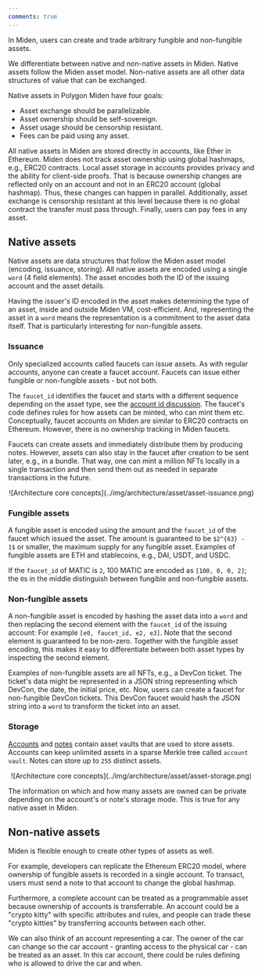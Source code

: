 ```yaml
---
comments: true
---
```


In Miden, users can create and trade arbitrary fungible and non-fungible assets.

We differentiate between native and non-native assets in Miden. Native assets follow the Miden asset model. Non-native assets are all other data structures of value that can be exchanged.

Native assets in Polygon Miden have four goals:

* Asset exchange should be parallelizable.
* Asset ownership should be self-sovereign.
* Asset usage should be censorship resistant.
* Fees can be paid using any asset.

All native assets in Miden are stored directly in accounts, like Ether in Ethereum. Miden does not track asset ownership using global hashmaps, e.g., ERC20 contracts. Local asset storage in accounts provides privacy and the ability for client-side proofs. That is because ownership changes are reflected only on an account and not in an ERC20 account (global hashmap). Thus, these changes can happen in parallel. Additionally, asset exchange is censorship resistant at this level because there is no global contract the transfer must pass through. Finally, users can pay fees in any asset.

## Native assets

Native assets are data structures that follow the Miden asset model (encoding, issuance, storing). All native assets are encoded using a single `word` (4 field elements). The asset encodes both the ID of the issuing account and the asset details. 

Having the issuer's ID encoded in the asset makes determining the type of an asset, inside and outside Miden VM, cost-efficient. And, representing the asset in a `word` means the representation is a commitment to the asset data itself. That is particularly interesting for non-fungible assets.

### Issuance

Only specialized accounts called faucets can issue assets. As with regular accounts, anyone can create a faucet account. Faucets can issue either fungible or non-fungible assets - but not both. 

The `faucet_id` identifies the faucet and starts with a different sequence depending on the asset type, see the [account id discussion](accounts.md#account-id). The faucet's code defines rules for how assets can be minted, who can mint them etc. Conceptually, faucet accounts on Miden are similar to ERC20 contracts on Ethereum. However, there is no ownership tracking in Miden faucets.

Faucets can create assets and immediately distribute them by producing notes. However, assets can also stay in the faucet after creation to be sent later, e.g., in a bundle. That way, one can mint a million NFTs locally in a single transaction and then send them out as needed in separate transactions in the future.

<center>
![Architecture core concepts](../img/architecture/asset/asset-issuance.png)
</center>

### Fungible assets

A fungible asset is encoded using the amount and the `faucet_id` of the faucet which issued the asset. The amount is guaranteed to be  `$2^{63} - 1$` or smaller, the maximum supply for any fungible asset. Examples of fungible assets are ETH and stablecoins, e.g., DAI, USDT, and USDC.

If the `faucet_id` of MATIC is `2`, 100 MATIC are encoded as `[100, 0, 0, 2]`; the `0`s in the middle distinguish between fungible and non-fungible assets.

### Non-fungible assets

A non-fungible asset is encoded by hashing the asset data into a `word` and then replacing the second element with the `faucet_id` of the issuing account: For example `[e0, faucet_id, e2, e3]`. Note that the second element is guaranteed to be non-zero. Together with the fungible asset encoding, this makes it easy to differentiate between both asset types by inspecting the second element.

Examples of non-fungible assets are all NFTs, e.g., a DevCon ticket. The ticket's data might be represented in a JSON string representing which DevCon, the date, the initial price, etc. Now, users can create a faucet for non-fungible DevCon tickets. This DevCon faucet would hash the JSON string into a `word` to transform the ticket into an asset.

### Storage

[Accounts](accounts.md) and [notes](notes.md) contain asset vaults that are used to store assets. Accounts can keep unlimited assets in a sparse Merkle tree called `account vault`. Notes can store up to `255` distinct assets.

<center>
![Architecture core concepts](../img/architecture/asset/asset-storage.png)
</center>

The information on which and how many assets are owned can be private depending on the account's or note's storage mode. This is true for any native asset in Miden.

## Non-native assets

Miden is flexible enough to create other types of assets as well.

For example, developers can replicate the Ethereum ERC20 model, where ownership of fungible assets is recorded in a single account. To transact, users must send a note to that account to change the global hashmap.

Furthermore, a complete account can be treated as a programmable asset because ownership of accounts is transferrable. An account could be a "crypto kitty" with specific attributes and rules, and people can trade these "crypto kitties" by transferring accounts between each other.

We can also think of an account representing a car. The owner of the car can change so the car account - granting access to the physical car - can be treated as an asset. In this car account, there could be rules defining who is allowed to drive the car and when.